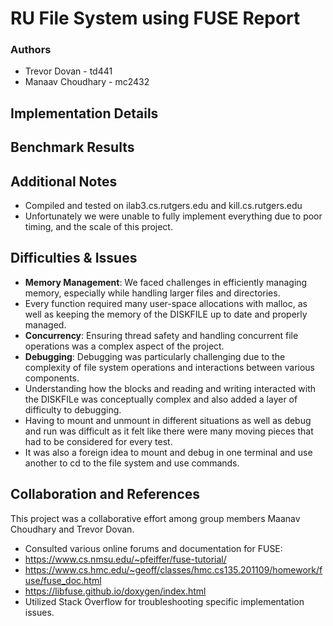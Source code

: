 # RU File System using FUSE Report

### Authors
- Trevor Dovan - td441
- Manaav Choudhary - mc2432

## Implementation Details

## Benchmark Results

## Additional Notes
- Compiled and tested on ilab3.cs.rutgers.edu and kill.cs.rutgers.edu
- Unfortunately we were unable to fully implement everything due to poor timing, and the scale of this project.

## Difficulties & Issues
- **Memory Management**: We faced challenges in efficiently managing memory, especially while handling larger files and directories.
- Every function required many user-space allocations with malloc, as well as keeping the memory of the DISKFILE up to date and properly managed.
- **Concurrency**: Ensuring thread safety and handling concurrent file operations was a complex aspect of the project.  
- **Debugging**: Debugging was particularly challenging due to the complexity of file system operations and interactions between various components.
- Understanding how the blocks and reading and writing interacted with the DISKFILe was conceptually complex and also added a layer of difficulty to debugging.
- Having to mount and unmount in different situations as well as debug and run was difficult as it felt like there were many moving pieces that had to be considered for every test.
- It was also a foreign idea to mount and debug in one terminal and use another to cd to the file system and use commands.

## Collaboration and References
This project was a collaborative effort among group members Maanav Choudhary and Trevor Dovan.

- Consulted various online forums and documentation for FUSE:
- https://www.cs.nmsu.edu/~pfeiffer/fuse-tutorial/
- https://www.cs.hmc.edu/~geoff/classes/hmc.cs135.201109/homework/fuse/fuse_doc.html
- https://libfuse.github.io/doxygen/index.html
- Utilized Stack Overflow for troubleshooting specific implementation issues.


